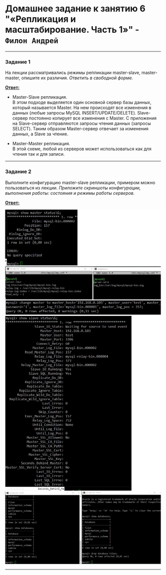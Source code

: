 # Домашнее задание к занятию 6 "«Репликация и масштабирование. Часть 1»" - `Филон Андрей`  

---

### Задание 1

На лекции рассматривались режимы репликации master-slave, master-master, опишите их различия.
*Ответить в свободной форме.*

<ins>**Ответ:**</ins>

- Master-Slave репликация.  
В этом подходе выделяется один основной сервер базы данных, который называется Master. На нем происходят все изменения в данных (любые запросы MySQL INSERT/UPDATE/DELETE). Slave-сервер постоянно копирует все изменения с Master. С приложения на Slave-сервер отправляются запросы чтения данных (запросы SELECT). Таким образом Master-сервер отвечает за изменения данных, а Slave за чтение.

- Master-Master репликация.  
В этой схеме, любой из серверов может использоваться как для чтения так и для записи.
---

### Задание 2

Выполните конфигурацию master-slave репликации, примером можно пользоваться из лекции.
*Приложите скриншоты конфигурации, выполнения работы: состояния и режимы работы серверов.*

<ins>**Ответ:**</ins>

![1](https://github.com/AndreyFilon/bd-12-06/blob/main/2.%20master-status.jpg)    
![1](https://github.com/AndreyFilon/bd-12-06/blob/main/2.%20slave-config2.jpg)  
![1](https://github.com/AndreyFilon/bd-12-06/blob/main/2.%20slave-config.jpg)  
![1](https://github.com/AndreyFilon/bd-12-06/blob/main/2.%20slave-status.jpg)
![1](https://github.com/AndreyFilon/bd-12-06/blob/main/1.jpg)   

---
